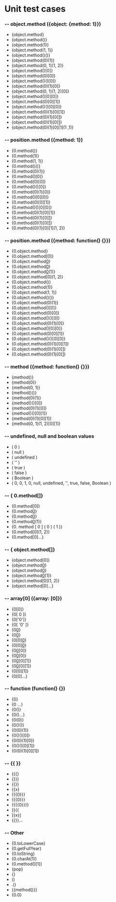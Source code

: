 # Unit test cases

### -- object.method ({object: {method: 1}})

* {object.method}
* {object.method()}
* {object.method(1)}
* {object.method(1, 1)}
* {object.method()()}
* {object.method(0)(1)}
* {object.method(0, 1)(1, 2)}
* {object.method()[0]}
* {object.method(0)[0]}
* {object.method()()[0]}
* {object.method(0)(1)[0]}
* {object.method(0, 1)(1, 2)[0]}
* {object.method()[0][0]}
* {object.method(0)[0][1]}
* {object.method()()[0][0]}
* {object.method(0)(1)[0][1]}
* {object.method(0)(1)[0][1]()}
* {object.method(0)(1)[0][1](1)}
* {object.method(0)(1)[0][1](1 ,1)}


### -- position.method ({method: 1})

* {0.method()}
* {0.method(1)}
* {0.method(1, 1)}
* {0.method()()}
* {0.method(0)(1)}
* {0.method()[0]}
* {0.method(0)[0]}
* {0.method()()[0]}
* {0.method(0)(1)[0]}
* {0.method()[0][0]}
* {0.method(0)[0][1]}
* {0.method()()[0][0]}
* {0.method(0)(1)[0][1]}
* {0.method(0)(1)[0][1]()}
* {0.method(0)(1)[0][1](1)}
* {0.method(0)(1)[0][1](1, 2)}

### -- position.method ({method: function() {}})

* {0.object.method}
* {0.object.method[0]}
* {0.object.method[0]()}
* {0.object.method[0](1)}
* {0.object.method[0](0)(1)}
* {0.object.method[0](1, 2)}
* {0.object.method()}
* {0.object.method(1)}
* {0.object.method(1, 1)}
* {0.object.method()()}
* {0.object.method(0)(1)}
* {0.object.method()[0]}
* {0.object.method(0)[0]}
* {0.object.method()()[0]}
* {0.object.method(0)(1)[0]}
* {0.object.method()[0][0]}
* {0.object.method(0)[0][1]}
* {0.object.method()()[0][0]}
* {0.object.method(0)(1)[0][1]}
* {0.object.method(0)(1)[0][1]()}
* {0.object.method(0)(1)[0][1](1)}

### -- method ({method: function() {}})

* {method()}
* {method(0)}
* {method(0, 1)}
* {method()()}
* {method(0)(1)}
* {method()()[0]}
* {method(0)(1)[0]}
* {method()()[0][1]}
* {method(0)(1)[0][1]}
* {method(0, 1)(1, 2)[0][1]}

### -- undefined, null and boolean values

* ( 0 )
* ( null )
* ( undefined )
* ( '' )
* ( true )
* ( false )
* ( Boolean )
* ( 0, 0, 1, 0, null, undefined, '', true, false, Boolean )

### -- { 0.method[]}

* {0.method[0]}
* {0.method[0]()}
* {0.method[0](1)}
* {0.method[0](0)(1)}
* {0. method [ 0 ] ( 0 ) ( 1 )}
* {0.method[0](1, 2)}
* {0.method[0]...}

### -- { object.method[]}

* {object.method[0]}
* {object.method[0]()}
* {object.method[0](1)}
* {object.method[0](0)(1)}
* {object.method[0](1, 2)}
* {object.method[0]...}

### -- array[0] ({array: [0]})

* {0[0]}
* {0[ 0 ]}
* {0['0']}
* {0[ '0' ]}
* {0[0]()}
* {0[0](0)}
* {0[0][0]()}
* {0[0][0](0)}
* {0[0]()[0]}
* {0[0](0)[0]}
* {0[0]()[0][1]}
* {0[0](0)[0][1]}
* {0[0][1]}
* {0[0]...}

### -- function (function() {})

* {0}
* {0 ...}
* {0()}
* {0()...}
* {0(0)}
* {0()()}
* {0(0)(1)}
* {0()()[0]}
* {0(0)(1)[0]}
* {0()()[0][1]}
* {0(0)(1)[0][1]}

### -- {{ }}

* {{{}
* {}}}
* {{}}
* {{x}
* {{{0}}}
* {{{0}}}
* {{{{0}}}}
* }}{{
* }}x{{
* {{}}...

### -- Other
* {0.toLowerCase}
* {0.getFullYear}
* {0.toString}
* {0.charAt(1)}
* {0.method()[1]}
* {pop}
*    {}
* ()
* .()
* {{method()}}
* {0.0}
